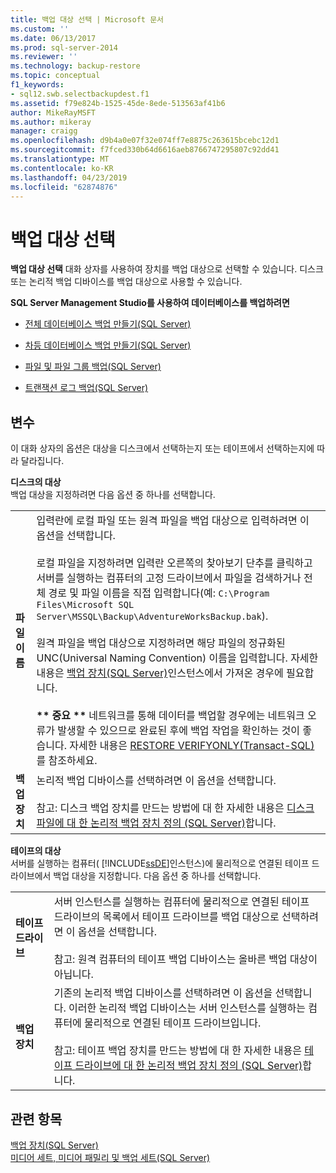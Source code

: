 ```yaml
---
title: 백업 대상 선택 | Microsoft 문서
ms.custom: ''
ms.date: 06/13/2017
ms.prod: sql-server-2014
ms.reviewer: ''
ms.technology: backup-restore
ms.topic: conceptual
f1_keywords:
- sql12.swb.selectbackupdest.f1
ms.assetid: f79e824b-1525-45de-8ede-513563af41b6
author: MikeRayMSFT
ms.author: mikeray
manager: craigg
ms.openlocfilehash: d9b4a0e07f32e074ff7e8875c263615bcebc12d1
ms.sourcegitcommit: f7fced330b64d6616aeb8766747295807c92dd41
ms.translationtype: MT
ms.contentlocale: ko-KR
ms.lasthandoff: 04/23/2019
ms.locfileid: "62874876"
---
```

# <a name="select-backup-destination"></a>백업 대상 선택
  **백업 대상 선택** 대화 상자를 사용하여 장치를 백업 대상으로 선택할 수 있습니다. 디스크 또는 논리적 백업 디바이스를 백업 대상으로 사용할 수 있습니다.  
  
 **SQL Server Management Studio를 사용하여 데이터베이스를 백업하려면**  
  
-   [전체 데이터베이스 백업 만들기&#40;SQL Server&#41;](create-a-full-database-backup-sql-server.md)  
  
-   [차등 데이터베이스 백업 만들기&#40;SQL Server&#41;](create-a-differential-database-backup-sql-server.md)  
  
-   [파일 및 파일 그룹 백업&#40;SQL Server&#41;](back-up-files-and-filegroups-sql-server.md)  
  
-   [트랜잭션 로그 백업&#40;SQL Server&#41;](back-up-a-transaction-log-sql-server.md)  
  
## <a name="options"></a>변수  
 이 대화 상자의 옵션은 대상을 디스크에서 선택하는지 또는 테이프에서 선택하는지에 따라 달라집니다.  
  
 **디스크의 대상**  
 백업 대상을 지정하려면 다음 옵션 중 하나를 선택합니다.  
  
|||  
|-|-|  
|**파일 이름**|입력란에 로컬 파일 또는 원격 파일을 백업 대상으로 입력하려면 이 옵션을 선택합니다.<br /><br /> 로컬 파일을 지정하려면 입력란 오른쪽의 찾아보기 단추를 클릭하고 서버를 실행하는 컴퓨터의 고정 드라이브에서 파일을 검색하거나 전체 경로 및 파일 이름을 직접 입력합니다(예: `C:\Program Files\Microsoft SQL Server\MSSQL\Backup\AdventureWorksBackup.bak`).<br /><br /> 원격 파일을 백업 대상으로 지정하려면 해당 파일의 정규화된 UNC(Universal Naming Convention) 이름을 입력합니다. 자세한 내용은 [백업 장치&#40;SQL Server&#41;](backup-devices-sql-server.md)인스턴스에서 가져온 경우에 필요합니다.<br /><br /> **\*\* 중요 \*\*** 네트워크를 통해 데이터를 백업할 경우에는 네트워크 오류가 발생할 수 있으므로 완료된 후에 백업 작업을 확인하는 것이 좋습니다. 자세한 내용은 [RESTORE VERIFYONLY&#40;Transact-SQL&#41;](/sql/t-sql/statements/restore-statements-verifyonly-transact-sql)를 참조하세요.|  
|**백업 장치**|논리적 백업 디바이스를 선택하려면 이 옵션을 선택합니다.<br /><br /> 참고: 디스크 백업 장치를 만드는 방법에 대 한 자세한 내용은 [디스크 파일에 대 한 논리적 백업 장치 정의 &#40;SQL Server&#41;](define-a-logical-backup-device-for-a-disk-file-sql-server.md)합니다.|  
  
 **테이프의 대상**  
 서버를 실행하는 컴퓨터( [!INCLUDE[ssDE](../../includes/ssde-md.md)]인스턴스)에 물리적으로 연결된 테이프 드라이브에서 백업 대상을 지정합니다. 다음 옵션 중 하나를 선택합니다.  
  
|||  
|-|-|  
|**테이프 드라이브**|서버 인스턴스를 실행하는 컴퓨터에 물리적으로 연결된 테이프 드라이브의 목록에서 테이프 드라이브를 백업 대상으로 선택하려면 이 옵션을 선택합니다.<br /><br /> 참고: 원격 컴퓨터의 테이프 백업 디바이스는 올바른 백업 대상이 아닙니다.|  
|**백업 장치**|기존의 논리적 백업 디바이스를 선택하려면 이 옵션을 선택합니다. 이러한 논리적 백업 디바이스는 서버 인스턴스를 실행하는 컴퓨터에 물리적으로 연결된 테이프 드라이브입니다.<br /><br /> 참고: 테이프 백업 장치를 만드는 방법에 대 한 자세한 내용은 [테이프 드라이브에 대 한 논리적 백업 장치 정의 &#40;SQL Server&#41;](define-a-logical-backup-device-for-a-tape-drive-sql-server.md)합니다.|  
  
## <a name="see-also"></a>관련 항목  
 [백업 장치&#40;SQL Server&#41;](backup-devices-sql-server.md)   
 [미디어 세트, 미디어 패밀리 및 백업 세트&#40;SQL Server&#41;](media-sets-media-families-and-backup-sets-sql-server.md)  
  
  
